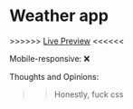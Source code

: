 <h1>Weather app</h1>

\>>\>>\>>   <a href="https://atlexeide.github.io/weather-app/">Live Preview</a>   <<<<<<

Mobile-responsive: ❌

Thoughts and Opinions:
>>Honestly, fuck css